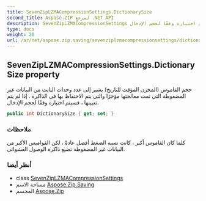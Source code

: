 ```yaml
---
title: SevenZipLZMACompressionSettings.DictionarySize
second_title: Aspose.ZIP لمرجع .NET API
description: SevenZipLZMACompressionSettings ملكية. حجم القاموس المخزن المؤقت للتاريخ يشير إلى عدد وحدات البايت من البيانات غير المضغوطة التي تمت معالجتها مؤخرًا والتي يتم الاحتفاظ بها في الذاكرة . إذا لم يتم تعيينها  فسيتم اختياره وفقًا لحجم الإدخال.
type: docs
weight: 20
url: /ar/net/aspose.zip.saving/sevenziplzmacompressionsettings/dictionarysize/
---
```

## SevenZipLZMACompressionSettings.DictionarySize property

حجم القاموس (المخزن المؤقت للتاريخ) يشير إلى عدد وحدات البايت من البيانات غير المضغوطة التي تمت معالجتها مؤخرًا والتي يتم الاحتفاظ بها في الذاكرة . إذا لم يتم تعيينها ، فسيتم اختياره وفقًا لحجم الإدخال.

```csharp
public int DictionarySize { get; set; }
```

### ملاحظات

كلما كان القاموس أكبر ، كانت نسبة الضغط أفضل عادةً ، لكن القواميس الأكبر من البيانات غير المضغوطة تضيع ذاكرة الوصول العشوائي.

### أنظر أيضا

* class [SevenZipLZMACompressionSettings](../)
* مساحة الاسم [Aspose.Zip.Saving](../../sevenziplzmacompressionsettings/)
* المجسم [Aspose.Zip](../../../)


